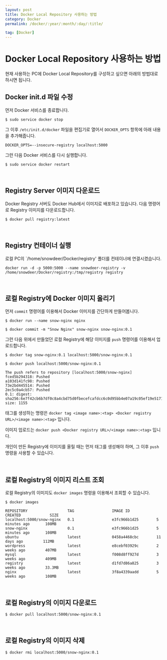 ```yaml
---
layout: post
title: Docker Local Repository 사용하는 방법
category: Docker
permalink: /docker/:year/:month/:day/:title/

tag: [Docker]
---
```

# Docker Local Repository 사용하는 방법

현재 사용하는 PC에 Docker Local Repository를 구성하고 싶으면 아래의 방법대로 하시면 됩니다.

## Docker init.d 파일 수정

먼저 Docker 서비스를 종료합니다.

~~~
$ sudo service docker stop
~~~

그 이후 `/etc/init.d/docker` 파일을 편집기로 열어서 `DOCKER_OPTS` 항목에 아래 내용을 추가해줍니다.

~~~
DOCKER_OPTS=--insecure-registry localhost:5000
~~~

그런 다음 Docker 서비스를 다시 실행합니다.

~~~
$ sudo service docker restart
~~~

<br>

## Registry Server 이미지 다운로드

Docker Registry 서버도 Docker Hub에서 이미지로 배포하고 있습니다. 다음 명령어로 Registry 이미지를 다운로드합니다.

~~~
$ docker pull registry:latest
~~~

<br>

## Registry 컨테이너 실행

로컬 PC의 `/home/snowdeer/Docker/registry' 폴더를 컨테이너에 연결시켰습니다.

~~~
docker run -d -p 5000:5000 --name snowdeer-registry -v /home/snowdeer/Docker/registry:/tmp/registry registry
~~~

<br>

## 로컬 Registry에 Docker 이미지 올리기

먼저 `commit` 명령어를 이용해서 Docker 이미지를 간단하게 만들어봅니다.

~~~
$ docker run --name snow-nginx nginx

$ docker commit -m "Snow Nginx" snow-nginx snow-nginx:0.1
~~~

그런 다음 위에서 만들었던 로컬 Registry에 해당 이미지를 `push` 명령어를 이용해서 업로드합니다.

~~~
$ docker tag snow-nginx:0.1 localhost:5000/snow-nginx:0.1

$ docker push localhost:5000/snow-nginx:0.1

The push refers to repository [localhost:5000/snow-nginx]
fced5b294318: Pushed 
a103d141fc98: Pushed 
73e2bd445514: Pushed 
2ec5c0a4cb57: Pushed 
0.1: digest: sha256:6e7f42cb6b7df0c8a4cbd75d0fbecefcafdcc6c0d95bb4e07a19c05ef19e5171 size: 1155
~~~

태그를 생성하는 명령은 `docker tag <image name>:<tag> <Docker registry URL>/<image name>:<tag>` 입니다.

이미지 업로드는 `docker push <Docker registry URL>/<image name>:<tag>` 입니다.

개인이 만든 Registry에 이미지를 올릴 때는 먼저 태그를 생성해야 하며, 그 이후 `push` 명령을 사용할 수 있습니다.

<br>

## 로컬 Registry의 이미지 리스트 조회

로컬 Registry의 이미지도 `docker images` 명령을 이용해서 조회할 수 있습니다.

~~~
$ docker images

REPOSITORY                  TAG                 IMAGE ID            CREATED             SIZE
localhost:5000/snow-nginx   0.1                 e3fc966b1d25        5 minutes ago       108MB
snow-nginx                  0.1                 e3fc966b1d25        5 minutes ago       108MB
ubuntu                      latest              0458a4468cbc        11 days ago         112MB
wordpress                   latest              e8cebf03929c        2 weeks ago         407MB
mysql                       latest              f008d8ff927d        3 weeks ago         409MB
registry                    latest              d1fd7d86a825        3 weeks ago         33.3MB
nginx                       latest              3f8a4339aadd        5 weeks ago         108MB
~~~

<br>

## 로컬 Registry의 이미지 다운로드

~~~
$ docker pull localhost:5000/snow-nginx:0.1
~~~

<br>

## 로컬 Registry의 이미지 삭제

~~~
$ docker rmi localhost:5000/snow-nginx:0.1
~~~